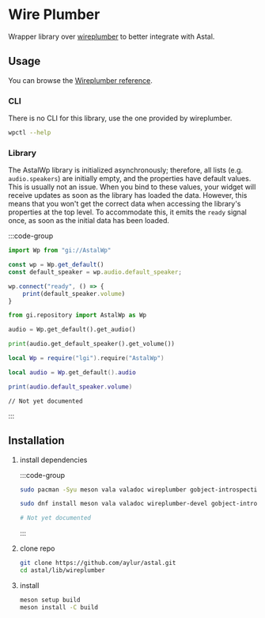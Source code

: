 # Wire Plumber

Wrapper library over
[wireplumber](https://pipewire.pages.freedesktop.org/wireplumber/) to better
integrate with Astal.

## Usage

You can browse the
[Wireplumber reference](https://aylur.github.io/libastal/wireplumber).

### CLI

There is no CLI for this library, use the one provided by wireplumber.

```sh
wpctl --help
```

### Library

The AstalWp library is initialized asynchronously; therefore, all lists (e.g.
`audio.speakers`) are initially empty, and the properties have default values.
This is usually not an issue. When you bind to these values, your widget will
receive updates as soon as the library has loaded the data. However, this means
that you won't get the correct data when accessing the library's properties at
the top level. To accommodate this, it emits the `ready` signal once, as soon as
the initial data has been loaded.

:::code-group

```js [<i class="devicon-javascript-plain"></i> JavaScript]
import Wp from "gi://AstalWp"

const wp = Wp.get_default()
const default_speaker = wp.audio.default_speaker;

wp.connect("ready", () => {
    print(default_speaker.volume)
}
```

```py [<i class="devicon-python-plain"></i> Python]
from gi.repository import AstalWp as Wp

audio = Wp.get_default().get_audio()

print(audio.get_default_speaker().get_volume())
```

```lua [<i class="devicon-lua-plain"></i> Lua]
local Wp = require("lgi").require("AstalWp")

local audio = Wp.get_default().audio

print(audio.default_speaker.volume)
```

```vala [<i class="devicon-vala-plain"></i> Vala]
// Not yet documented
```

:::

## Installation

1. install dependencies

   :::code-group

   ```sh [<i class="devicon-archlinux-plain"></i> Arch]
   sudo pacman -Syu meson vala valadoc wireplumber gobject-introspection
   ```

   ```sh [<i class="devicon-fedora-plain"></i> Fedora]
   sudo dnf install meson vala valadoc wireplumber-devel gobject-introspection-devel
   ```

   ```sh [<i class="devicon-ubuntu-plain"></i> Ubuntu]
   # Not yet documented
   ```

   :::

2. clone repo

   ```sh
   git clone https://github.com/aylur/astal.git
   cd astal/lib/wireplumber
   ```

3. install

   ```sh
   meson setup build
   meson install -C build
   ```
